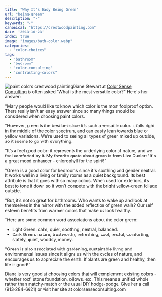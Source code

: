 ```yaml
---
title: "Why It's Easy Being Green"
url: "being-green"
description: "-"
keywords: "-"
canonical: "https://crestwoodpainting.com"
date: "2013-10-23"
index: true
image: "images/bath-color.webp"
categories:
  - "color-choices"
tags:
  - "bathroom"
  - "bedroom"
  - "color-consulting"
  - "contrasting-colors"
---
```


![paint colors crestwood painting](/images/bath-color.webp)Diane Stewart at [Color Sense Consulting](/being-green/) is often asked "What is the most versatile color?" Here's her answer:

"Many people would like to know which color is the most foolproof option. There really isn't an easy answer since so many things should be considered when choosing paint colors.

"However, green is the best bet since it’s such a versatile color. It falls right in the middle of the color spectrum, and can easily lean towards blue or yellow variations. We’re used to seeing all types of green mixed up outside, so it seems to go with everything.

"It’s a feel good color: it represents the underlying color of nature, and we feel comforted by it. My favorite quote about green is from Liza Gusler: "It's a great mood enhancer - chlorophyll for the spirit!"

"Green is a good color for bedrooms since it's soothing and gender neutral. It works well in a living or family rooms as a quiet background. Its best attribute is that it goes with so many colors. When used for exteriors, it’s best to tone it down so it won’t compete with the bright yellow-green foliage outside.

"But, it’s not so great for bathrooms. Who wants to wake up and look at themselves in the mirror with the added reflection of green walls? Our self esteem benefits from warmer colors that make us look healthy.

"Here are some common word associations about the color green:

- Light Green: calm, quiet, soothing, neutral, balanced.
- Dark Green: nature, trustworthy, refreshing, cool, restful, comforting, stately, quiet, woodsy, money.

"Green is also associated with gardening, sustainable living and environmental issues since it aligns us with the cycles of nature, and encourages us to appreciate the earth. If plants are green and healthy, then life is good!"

Diane is very good at choosing colors that will complement existing colors - whether roof, stone foundation, pillows, etc. This means a unified whole rather than matchy-match or the usual DIY hodge-podge. Give her a call (913-284-6621) or visit her site at colorsenseconsulting.com
